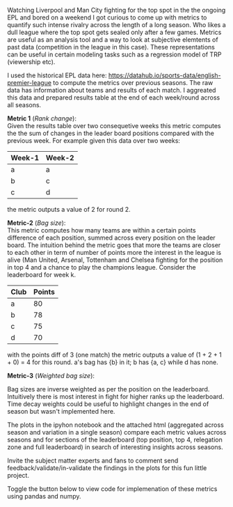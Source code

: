 Watching Liverpool and Man City fighting for the top spot in the the ongoing EPL and bored on a weekend I got curious to come up with metrics to quantify such intense rivalry across the length of a long season. Who likes a dull league where the top spot gets sealed only after a few games. Metrics are useful as an analysis tool and a way to look at subjective elemtents of past data (competition in the league in this case). These representations can be useful in certain modeling tasks such as a regression model of TRP (viewership etc).

I used the historical EPL data here: https://datahub.io/sports-data/english-premier-league to compute the metrics over previous seasons. The raw data has information about teams and results of each match. I aggreated this data and prepared results table at the end of each week/round across all seasons.

__Metric 1__ (_Rank change_): <br>
Given the results table over two consequetive weeks this metric computes the the sum of changes in the leader board positions compared with the previous week. For example given this data over two weeks:


| Week-1 | Week-2 |
| --- | --- |
| a | a |
| b | c |
| c | d |


the metric outputs a value of 2 for round 2.

__Metric-2__ (_Bag size_): <br>
This metric computes how many teams are within a certain points difference of each position, summed across every position on the leader board. The intuition behind the metric goes that more the teams are closer to each other in term of number of points more the interest in the league is alive (Man United, Arsenal, Tottenham and Chelsea fighting for the position in top 4 and a chance to play the champions league. Consider the leaderboard for week k.


| Club | Points |
| --- | --- |
| a | 80 |
| b | 78 |
| c | 75 |
| d | 70 |



with the points diff of 3 (one match) the metric outputs a value of (1 + 2 + 1 + 0) = 4 for this round. a's bag has {b} in it; b has {a, c} while d has none.

__Metric-3__ (_Weighted bag size_): <br>

Bag sizes are inverse weighted as per the position on the leaderboard. Intuitively there is most interest in fight for higher ranks up the leaderboard. Time decay weights could be useful to highlight changes in the end of season but wasn't implemented here.

The plots in the ipyhon notebook and the attached html (aggregated across season and variation in a single season) compare each metric values across seasons and for sections of the leaderboard (top position, top 4, relegation zone and full leaderboard) in search of interesting insights across seasons. 

Invite the subject matter experts and fans to comment send feedback/validate/in-validate the findings in the plots for this fun little project.

Toggle the button below to view code for implemenation of these metrics using pandas and numpy.
